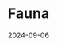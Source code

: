 ---
date: 2024-09-06
featured_image: IMG_3417.jpg
title: Fauna
#type: gallery
sort_by: Name
resources:
  - src: IMG_0257.jpg
    title: Group of Ducks - Bergen
  - src: IMG_0930.jpg
    title: Small bird sitting on small branch - Bergen
  - src: IMG_0971.jpg
    title: Duck in water - Bergen
  - src: IMG_2524.jpg
    title: Three Swans after grooming - Bergen
  - src: IMG_2525.jpg
    title: Duck (I think) spreading its' wings - Bergen
  - src: IMG_3417.jpg
    title: Swan really close up - Bergen
---